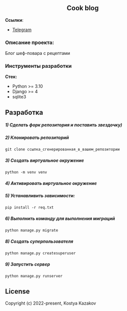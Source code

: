 <h2 align="center">Cook blog</h2>


**Ссылки**:
- [Telegram](https://t.me/kazakovqq)


### Описание проекта:
Блог шеф-повара с рецептами


### Инструменты разработки

**Стек:**
- Python >= 3.10
- Django >= 4
- sqlite3

## Разработка

##### 1) Сделать форк репозитория и поставить звездочку)

##### 2) Клонировать репозиторий

    git clone ссылка_сгенерированная_в_вашем_репозитории

##### 3) Создать виртуальное окружение

    python -m venv venv
    
##### 4) Активировать виртуальное окружение

##### 5) Устанавливить зависимости:

    pip install -r req.txt

##### 6) Выполнить команду для выполнения миграций

    python manage.py migrate
    
##### 8) Создать суперпользователя

    python manage.py createsuperuser
    
##### 9) Запустить сервер

    python manage.py runserver

## License



Copyright (c) 2022-present, Kostya Kazakov